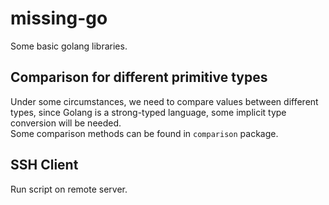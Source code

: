 # missing-go
Some basic golang libraries.

## Comparison for different primitive types
Under some circumstances, we need to compare values between different types, since Golang is a strong-typed language,
some implicit type conversion will be needed.  
Some comparison methods can be found in `comparison` package.

## SSH Client
Run script on remote server.

